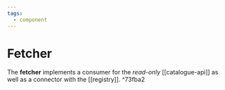 ```yaml
---
tags:
  - component
---
```

# Fetcher

The **fetcher** implements a consumer for the _read-only_ [[catalogue-api]] as well as a connector with the [[registry]]. ^73fba2